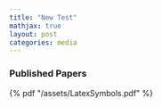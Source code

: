 ```yaml
---
title: "New Test"
mathjax: true
layout: post
categories: media
---
```


### Published Papers

 {% pdf "/assets/LatexSymbols.pdf" %}
